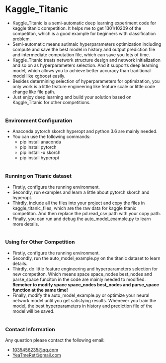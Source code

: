# Kaggle_Titanic

* Kaggle_Titanic is a semi-automatic deep learning experiment code for kaggle titanic competition. It helps me to get 1301/10209 of the competiton, which is a good example for beginners with classification problem.
* Semi-automatic means autimaic hyperparameters optimization including compute and save the best model in history and output prediction file and intermediate computation file, which can save you lots of time. 
* Kaggle_Titanic treats network structure design and network initialization and so on as hyperparameters selection. And it supports deep learning model, which allows you to achieve better accuracy than traditional model like xgboost easily. 
* Besides determining selection of hyperparameters for optimization, you only work is a little feature engineering like feature scale or little code change like file path. 
* Just enjoy deep learning and build your solution based on Kaggle_Titanic for other competitions.
<br></br>

### Environment Configuration

* Anaconda pytorch skorch hyperopt and python 3.6 are mainly needed. 
* You can use the following commands: 
  * pip install anaconda
  * pip install pytorch
  * pip install -u skorch
  * pip install hyperopt
<br></br>

### Running on Titanic dataset

* Firstly, configure the running environment.
* Secondly, run examples and learn a little about pytorch skorch and hyperopt.
* Thirdly, include all the files into your project and copy the files in kaggle_titanic_files, which are the raw data for kaggle titanic competiton. And then replace the pd.read_csv path with your copy path. 
* Finally, you can run and debug the auto_model_example.py to learn more details. 
<br></br>

### Using for Other Competition
  
* Firstly, configure the running environment.
* Secondly, run the auto_model_example.py on the titanic dataset to learn details.
* Thirdly, do little feature engineering and hyperparameters selection for new competiton. Which means space space_nodes best_nodes and parse_space funciton in the code are mainly needed to modified. **Remeber to modify space space_nodes best_nodes and parse_space function at the same time!**
* Finally, modify the auto_model_example.py or optimize your neural network model until you get satisfying results. Whenever you train the model, the best hyperparameters in history and prediction file of the model will be saved. 
<br></br>

### Contact Information

Any question please contact the following email:
* 1035456235@qq.com
* YeaTmeRet@gmail.com
  
